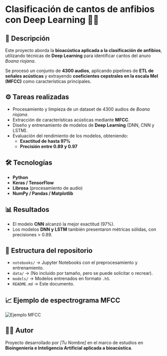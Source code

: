 # Clasificación de cantos de anfibios con Deep Learning 🐸🎶

## 📌 Descripción
Este proyecto aborda la **bioacústica aplicada a la clasificación de anfibios**, utilizando técnicas de **Deep Learning** para identificar cantos del anuro *Boana riojana*.  

Se procesó un conjunto de **4300 audios**, aplicando pipelines de **ETL de señales acústicas** y extrayendo **coeficientes cepstrales en la escala Mel (MFCC)** como características principales.  

## ⚙️ Tareas realizadas
- Procesamiento y limpieza de un dataset de 4300 audios de *Boana riojana*.  
- Extracción de características acústicas mediante **MFCC**.  
- Diseño y entrenamiento de modelos de **Deep Learning** (DNN, CNN y LSTM).  
- Evaluación del rendimiento de los modelos, obteniendo:
  - **Exactitud de hasta 97%**
  - **Precisión entre 0.89 y 0.97**  

## 🛠️ Tecnologías
- **Python**  
- **Keras / TensorFlow**  
- **Librosa** (procesamiento de audio)  
- **NumPy / Pandas / Matplotlib**  

## 📊 Resultados
- El modelo **CNN** alcanzó la mejor exactitud (97%).  
- Los modelos **DNN y LSTM** también presentaron métricas sólidas, con precisiones > 0.89.  

## 🚀 Estructura del repositorio
- `notebooks/` → Jupyter Notebooks con el preprocesamiento y entrenamiento.  
- `data/` → (No incluido por tamaño, pero se puede solicitar o recrear).  
- `models/` → Modelos entrenados en formato `.h5`.  
- `README.md` → Este documento.  

## 📈 Ejemplo de espectrograma MFCC
![Ejemplo MFCC](ruta/a/ejemplo_mfcc.png)

## 👨‍💻 Autor
Proyecto desarrollado por *[Tu Nombre]* en el marco de estudios en **Bioingeniería e Inteligencia Artificial aplicada a bioacústica**.
